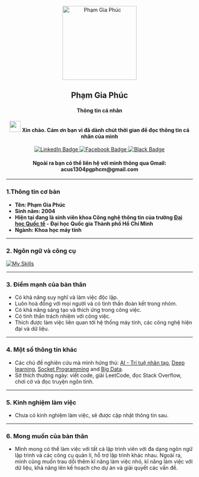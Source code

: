 <p align="center">
 <img width="200px" src="https://media.giphy.com/media/qgQUggAC3Pfv687qPC/giphy.gif" align="center" alt="Phạm Gia Phúc" />
 <h2 align="center">Phạm Gia Phúc</h2>
 <h4 align="center" >Thông tin cá nhân</h4>
 <h4 align="center"><img src="https://media.giphy.com/media/hvRJCLFzcasrR4ia7z/giphy.gif" width="30px"/> Xin chào. Cám ơn bạn vì đã dành chút thời gian để đọc thông tin cá nhân của mình</h4>

<div id="badges" align="center">
  <a href="https://www.linkedin.com/in/gia-phuc-pham-773bb0247/">
    <img src="https://img.shields.io/badge/LinkedIn-blue?style=for-the-badge&logo=linkedin&logoColor=white" alt="LinkedIn Badge"/>
  </a>
  <a href="https://www.facebook.com/giaphuc.pham.98478/">
    <img src="https://img.shields.io/badge/Facebook-white?style=for-the-badge&logo=youtube&logoColor=blue" alt="Facebook Badge"/>
  </a>
  <a href="https://github.com/phamgiaphuc">
    <img src="https://img.shields.io/badge/Github-black?style=for-the-badge&logo=Github&logoColor=white" alt="Black Badge"/>
  </a>
</div>

<h4 align="center">Ngoài ra bạn có thể liên hệ với mình thông qua Gmail: <a>acus1304pgphcm@gmail.com</a></h4>

------

### 1.Thông tin cơ bản

- **Tên: Phạm Gia Phúc**
- **Sinh năm: 2004**
- **Hiện tại đang là sinh viên khoa Công nghệ thông tin của trường [Đại học Quốc tế](https://hcmiu.edu.vn/) - Đại học
  Quốc gia Thành phố Hồ Chí Minh**
- **Ngành: Khoa học máy tính**

------

### 2. Ngôn ngữ và công cụ

[![My Skills](https://skills.thijs.gg/icons?i=java,python,html,css,github,docker,postgresql,maven)](https://skills.thijs.gg)

------

### 3. Điểm mạnh của bản thân

- Có khả năng suy nghĩ và làm việc độc lập.
- Luôn hoà đồng với mọi người và có tình thần đoàn kết trong nhóm.
- Có khả năng sáng tạo và thích ứng trong công việc.
- Có tình thần trách nhiệm với công việc.
- Thích được làm việc liên quan tới hệ thống máy tính, các công nghệ hiện đại và dữ liệu.

------

### 4. Một số thông tin khác

- Các chủ đề nghiên cứu mà mình hứng thú: [AI - Trí tuệ nhân tạo](), [Deep learning](), [Socket Programming]()
  and [Big Data]().
- Sở thích thường ngày: viết code, giải LeetCode, đọc Stack Overflow, chơi cờ và đọc truyện ngôn tình.

------

### 5. Kinh nghiệm làm việc

- Chưa có kinh nghiệm làm việc, sẽ được cập nhật thông tin sau.

------

### 6. Mong muốn của bản thân

- Mình mong có thể làm việc với tất cả lập trình viên với đa dạng ngôn ngữ lập trình và các công cụ quản lí, hỗ trợ lập
  trình khác nhau. Ngoài ra, mình cũng muốn trau dồi thêm kĩ năng làm việc nhó, kĩ năng làm việc với dữ liệu, khả năng
  lên kế hoạch cho dự án và giải quyết các vấn đề.




